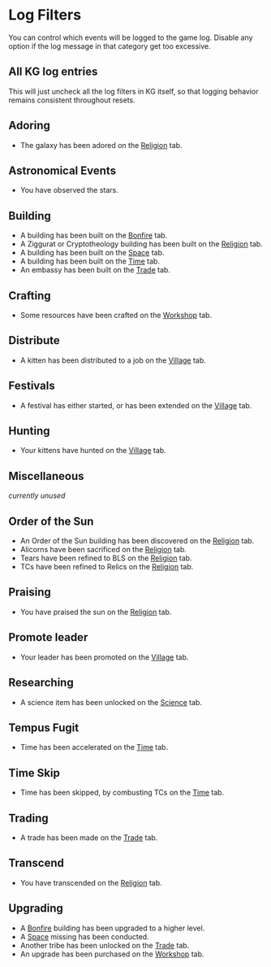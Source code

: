 # Log Filters

You can control which events will be logged to the game log. Disable any option if the log message in that category get too excessive.

## All KG log entries

This will just uncheck all the log filters in KG itself, so that logging behavior remains consistent throughout resets.

## Adoring

-   The galaxy has been adored on the [Religion](./religion.md) tab.

## Astronomical Events

-   You have observed the stars.

## Building

-   A building has been built on the [Bonfire](./bonfire.md) tab.
-   A Ziggurat or Cryptotheology building has been built on the [Religion](./religion.md) tab.
-   A building has been built on the [Space](./space.md) tab.
-   A building has been built on the [Time](./time.md) tab.
-   An embassy has been built on the [Trade](./trade.md) tab.

## Crafting

-   Some resources have been crafted on the [Workshop](./workshop.md) tab.

## Distribute

-   A kitten has been distributed to a job on the [Village](./village.md) tab.

## Festivals

-   A festival has either started, or has been extended on the [Village](./village.md) tab.

## Hunting

-   Your kittens have hunted on the [Village](./village.md) tab.

## Miscellaneous

_currently unused_

## Order of the Sun

-   An Order of the Sun building has been discovered on the [Religion](./religion.md) tab.
-   Alicorns have been sacrificed on the [Religion](./religion.md) tab.
-   Tears have been refined to BLS on the [Religion](./religion.md) tab.
-   TCs have been refined to Relics on the [Religion](./religion.md) tab.

## Praising

-   You have praised the sun on the [Religion](./religion.md) tab.

## Promote leader

-   Your leader has been promoted on the [Village](./village.md) tab.

## Researching

-   A science item has been unlocked on the [Science](./science.md) tab.

## Tempus Fugit

-   Time has been accelerated on the [Time](./time.md) tab.

## Time Skip

-   Time has been skipped, by combusting TCs on the [Time](./time.md) tab.

## Trading

-   A trade has been made on the [Trade](./trade.md) tab.

## Transcend

-   You have transcended on the [Religion](./religion.md) tab.

## Upgrading

-   A [Bonfire](./bonfire.md) building has been upgraded to a higher level.
-   A [Space](./space.md) missing has been conducted.
-   Another tribe has been unlocked on the [Trade](./space.md) tab.
-   An upgrade has been purchased on the [Workshop](./workshop.md) tab.

